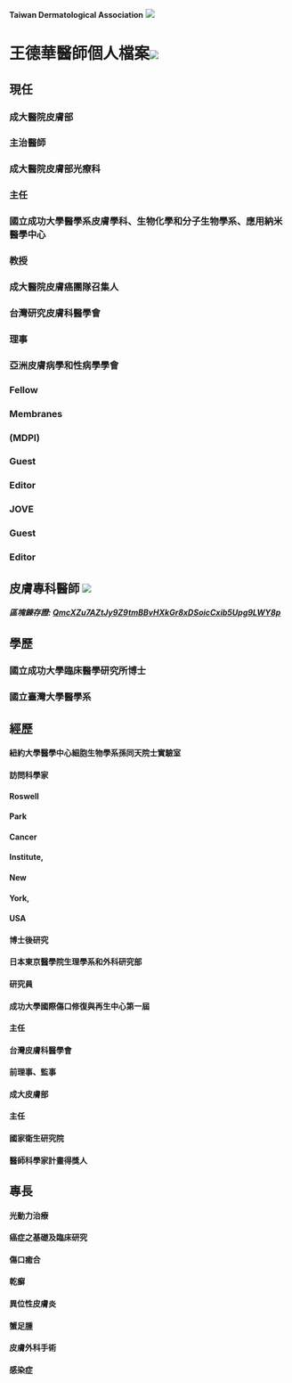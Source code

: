 **Taiwan Dermatological Association**
![](https://i.imgur.com/c4PrZud.png)
# 王德華醫師個人檔案![](https://i.imgur.com/LwxVHcd.png)


## 現任

### 成大醫院皮膚部 

### 主治醫師 

### 成大醫院皮膚部光療科 

### 主任 

### 國立成功大學醫學系皮膚學科、生物化學和分子生物學系、應用納米醫學中心 

### 教授 

### 成大醫院皮膚癌團隊召集人 

### 台灣研究皮膚科醫學會 

### 理事 

### 亞洲皮膚病學和性病學學會 

### Fellow 

### Membranes 

### (MDPI) 

### Guest 

### Editor 

### JOVE 

### Guest 

### Editor 



## 皮膚專科醫師 ![](https://i.imgur.com/JP4b3IN.png)

##### 區塊錬存證: [QmcXZu7AZtJy9Z9tmBBvHXkGr8xDSoicCxib5Upg9LWY8p](https://explore.ipld.io/#/explore/QmcXZu7AZtJy9Z9tmBBvHXkGr8xDSoicCxib5Upg9LWY8p)


## 學歷

### 國立成功大學臨床醫學研究所博士

### 國立臺灣大學醫學系



## 經歷

#### 紐約大學醫學中心細胞生物學系孫同天院士實驗室

#### 訪問科學家

#### Roswell

#### Park

#### Cancer

#### Institute,

#### New

#### York,

#### USA

#### 博士後研究

#### 日本東京醫學院生理學系和外科研究部

#### 研究員

#### 成功大學國際傷口修復與再生中心第一屆

#### 主任

#### 台灣皮膚科醫學會

#### 前理事、監事

#### 成大皮膚部

#### 主任

#### 國家衛生研究院

#### 醫師科學家計畫得獎人



## 專長

#### 光動力治療

#### 癌症之基礎及臨床研究

#### 傷口癒合

#### 乾癬

#### 異位性皮膚炎

#### 蟹足腫

#### 皮膚外科手術

#### 感染症




